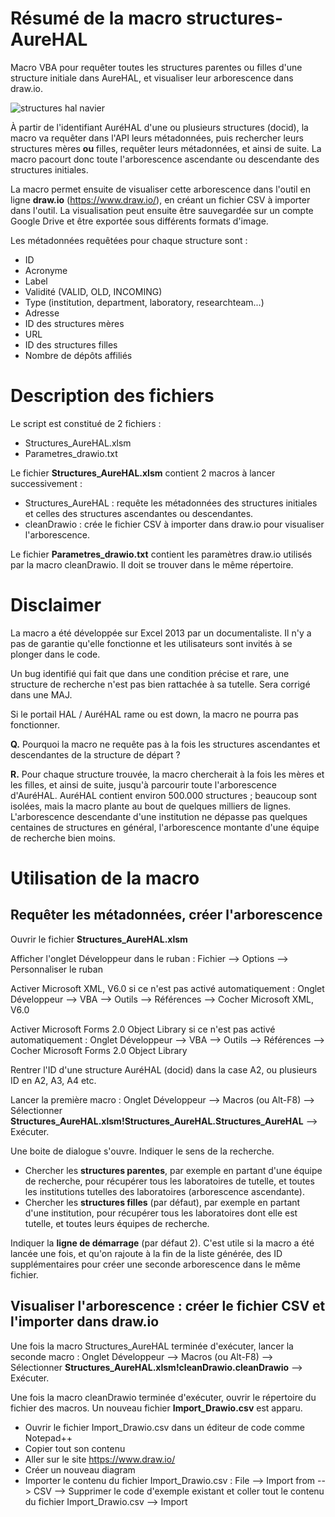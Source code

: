 # Résumé de la macro structures-AureHAL
Macro VBA pour requêter toutes les structures parentes ou filles d'une structure initiale dans AureHAL, et visualiser leur arborescence dans draw.io.

![structures hal navier](https://cloud.githubusercontent.com/assets/26523540/24092867/51ba6d9e-0d51-11e7-8666-962e52b44591.png)

À partir de l'identifiant AuréHAL d'une ou plusieurs structures (docid), la macro va requêter dans l'API leurs métadonnées, puis rechercher leurs structures mères **ou** filles, requêter leurs métadonnées, et ainsi de suite. La macro pacourt donc toute l'arborescence ascendante ou descendante des structures initiales.

La macro permet ensuite de visualiser cette arborescence dans l'outil en ligne **draw.io** (https://www.draw.io/), en créant un fichier CSV à importer dans l'outil. La visualisation peut ensuite être sauvegardée sur un compte Google Drive et être exportée sous différents formats d'image.

Les métadonnées requêtées pour chaque structure sont :
- ID
- Acronyme
- Label
- Validité (VALID, OLD, INCOMING)
- Type (institution, department, laboratory, researchteam...)
- Adresse
- ID des structures mères
- URL
- ID des structures filles
- Nombre de dépôts affiliés

# Description des fichiers
Le script est constitué de 2 fichiers :
- Structures_AureHAL.xlsm
- Parametres_drawio.txt

Le fichier **Structures_AureHAL.xlsm** contient 2 macros à lancer successivement :
- Structures_AureHAL : requête les métadonnées des structures initiales et celles des structures ascendantes ou descendantes.
- cleanDrawio : crée le fichier CSV à importer dans draw.io pour visualiser l'arborescence.

Le fichier **Parametres_drawio.txt** contient les paramètres draw.io utilisés par la macro cleanDrawio. Il doit se trouver dans le même répertoire.

# Disclaimer
La macro a été développée sur Excel 2013 par un documentaliste. Il n'y a pas de garantie qu'elle fonctionne et les utilisateurs sont invités à se plonger dans le code.

Un bug identifié qui fait que dans une condition précise et rare, une structure de recherche n'est pas bien rattachée à sa tutelle. Sera corrigé dans une MAJ.

Si le portail HAL / AuréHAL rame ou est down, la macro ne pourra pas fonctionner.

**Q.** Pourquoi la macro ne requête pas à la fois les structures ascendantes et descendantes de la structure de départ ?

**R.** Pour chaque structure trouvée, la macro chercherait à la fois les mères et les filles, et ainsi de suite, jusqu'à parcourir toute l'arborescence d'AuréHAL. AuréHAL contient environ 500.000 structures ; beaucoup sont isolées, mais la macro plante au bout de quelques milliers de lignes.  
L'arborescence descendante d'une institution ne dépasse pas quelques centaines de structures en général, l'arborescence montante d'une équipe de recherche bien moins.

# Utilisation de la macro
## Requêter les métadonnées, créer l'arborescence
Ouvrir le fichier **Structures_AureHAL.xlsm**

Afficher l'onglet Développeur dans le ruban : Fichier --> Options --> Personnaliser le ruban

Activer Microsoft XML, V6.0 si ce n'est pas activé automatiquement : Onglet Développeur --> VBA --> Outils --> Références --> Cocher Microsoft XML, V6.0

Activer Microsoft Forms 2.0 Object Library si ce n'est pas activé automatiquement : Onglet Développeur --> VBA --> Outils --> Références --> Cocher Microsoft Forms 2.0 Object Library

Rentrer l'ID d'une structure AuréHAL (docid) dans la case A2, ou plusieurs ID en A2, A3, A4 etc.

Lancer la première macro : Onglet Développeur --> Macros (ou Alt-F8) --> Sélectionner **Structures_AureHAL.xlsm!Structures_AureHAL.Structures_AureHAL** --> Exécuter.

Une boite de dialogue s'ouvre. Indiquer le sens de la recherche.
- Chercher les **structures parentes**, par exemple en partant d'une équipe de recherche, pour récupérer tous les laboratoires de tutelle, et toutes les institutions tutelles des laboratoires (arborescence ascendante).
- Chercher les **structures filles** (par défaut), par exemple en partant d'une institution, pour récupérer tous les laboratoires dont elle est tutelle, et toutes leurs équipes de recherche.

Indiquer la **ligne de démarrage** (par défaut 2). C'est utile si la macro a été lancée une fois, et qu'on rajoute à la fin de la liste générée, des ID supplémentaires pour créer une seconde arborescence dans le même fichier.

## Visualiser l'arborescence : créer le fichier CSV et l'importer dans draw.io
Une fois la macro Structures_AureHAL terminée d'exécuter, lancer la seconde macro :
Onglet Développeur --> Macros (ou Alt-F8) --> Sélectionner **Structures_AureHAL.xlsm!cleanDrawio.cleanDrawio** --> Exécuter.

Une fois la macro cleanDrawio terminée d'exécuter, ouvrir le répertoire du fichier des macros. Un nouveau fichier **Import_Drawio.csv** est apparu.
- Ouvrir le fichier Import_Drawio.csv dans un éditeur de code comme Notepad++
- Copier tout son contenu
- Aller sur le site https://www.draw.io/
- Créer un nouveau diagram
- Importer le contenu du fichier Import_Drawio.csv : File --> Import from --> CSV --> Supprimer le code d'exemple existant et coller tout le contenu du fichier Import_Drawio.csv --> Import
